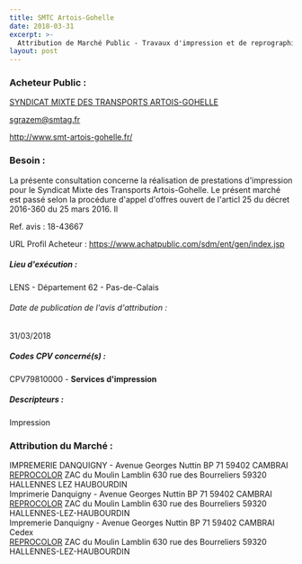 ```yaml
---
title: SMTC Artois-Gohelle
date: 2018-03-31
excerpt: >-
  Attribution de Marché Public - Travaux d'impression et de reprographie
layout: post
---
```


### Acheteur Public : 
<a href="/acheteur-33/siren-256204165"> SYNDICAT MIXTE DES TRANSPORTS ARTOIS-GOHELLE</a><br/>



sgrazem@smtag.fr


http://www.smt-artois-gohelle.fr/
### Besoin :

La présente consultation concerne la réalisation de prestations d'impression pour le Syndicat Mixte des Transports Artois-Gohelle. Le présent marché est passé selon la procédure d'appel d'offres ouvert de l'articl 25 du décret 2016-360 du 25 mars 2016. Il

Ref. avis : 18-43667

URL Profil Acheteur : https://www.achatpublic.com/sdm/ent/gen/index.jsp

##### Lieu d'exécution :

LENS - Département 62 - Pas-de-Calais

###### Date de publication de l'avis d'attribution : 
31/03/2018

##### Codes CPV concerné(s) :
CPV79810000 - **Services d'impression** <br/>

##### Descripteurs :
Impression <br/>

### Attribution du Marché :
IMPREMERIE DANQUIGNY - Avenue Georges Nuttin BP 71 59402 CAMBRAI <br/>
<a href="/entreprise-255/siren-329106819"> REPROCOLOR</a>    ZAC du Moulin Lamblin 630 rue des Bourreliers 59320 HALLENNES LEZ HAUBOURDIN <br/>
Imprimerie Danquigny - Avenue Georges Nuttin BP 71 59402 CAMBRAI <br/>
<a href="/entreprise-255/siren-329106819"> REPROCOLOR</a>    ZAC du Moulin Lamblin 630 rue des Bourreliers 59320 HALLENNES-LEZ-HAUBOURDIN <br/>
Impremerie Danquigny - Avenue Georges Nuttin BP 71 59402 CAMBRAI Cedex <br/>
<a href="/entreprise-255/siren-329106819"> REPROCOLOR</a>    ZAC du Moulin Lamblin 630 rue des Bourreliers 59320 HALLENNES-LEZ-HAUBOURDIN <br/>
